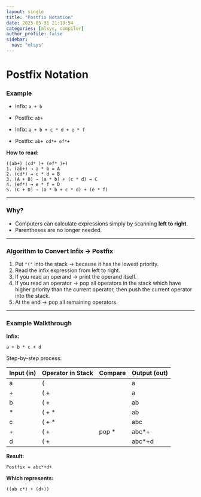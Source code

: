 ```yaml
---
layout: single
title: "Postfix Notation"
date: 2025-05-31 21:10:54
categories: [mlsys, compiler]
author_profile: false
sidebar:
  nav: "mlsys"
---
```

# Postfix Notation

### Example
- Infix: `a + b`  
- Postfix: `ab+`

- Infix: `a + b + c * d + e * f`  
- Postfix: `ab+ cd*+ ef*+`

**How to read:**  
```
((ab+) (cd* )+ (ef* )+)
1. (ab+) → a * b = A
2. (cd*) → c * d = B
3. (A + B) → (a * b) + (c * d) = C
4. (ef*) → e * f = D
5. (C + D) → (a * b + c * d) + (e * f)
```

---

### Why?

- Computers can calculate expressions simply by scanning **left to right**.  
- Parentheses are no longer needed.  

---

### Algorithm to Convert Infix → Postfix

1. Put `"("` into the stack → because it has the lowest priority.  
2. Read the infix expression from left to right.  
3. If you read an operand → print the operand itself.  
4. If you read an operator → pop all operators in the stack which have higher priority than the current operator, then push the current operator into the stack.  
5. At the end → pop all remaining operators.  

---

### Example Walkthrough

**Infix:**  
```
a + b * c + d
```

Step-by-step process:

| Input (in) | Operator in Stack | Compare | Output (out) |
|------------|-------------------|---------|--------------|
| a          | (                 |         | a            |
| +          | ( +               |         | a            |
| b          | ( +               |         | ab           |
| *          | ( + *             |         | ab           |
| c          | ( + *             |         | abc          |
| +          | ( +               | pop *   | abc*+        |
| d          | ( +               |         | abc*+d       |

**Result:**  
```
Postfix = abc*+d+
```

**Which represents:**  
```
((ab c*) + (d+))
```
